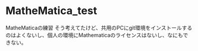 # MatheMatica_test
MatheMaticaの練習
そう考えてたけど、共用のPCにgit環境をインストールするのはよくないし、個人の環境にMathematicaのライセンスはないし、なにもできない。
